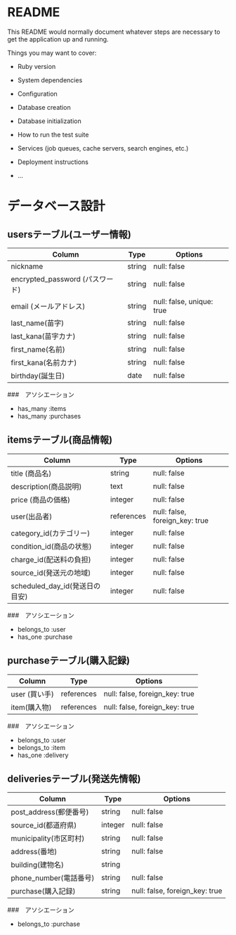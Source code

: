 # README

This README would normally document whatever steps are necessary to get the
application up and running.

Things you may want to cover:

* Ruby version

* System dependencies

* Configuration

* Database creation

* Database initialization

* How to run the test suite

* Services (job queues, cache servers, search engines, etc.)

* Deployment instructions

* ...

# データベース設計


## usersテーブル(ユーザー情報)

|Column                       |Type   |Options                  |
|-----------------------------|-------|-------------------------|
|nickname                     |string |null: false              |
|encrypted_password (パスワード)|string |null: false              |
|email (メールアドレス)          |string |null: false, unique: true|
|last_name(苗字)               |string |null: false              |
|last_kana(苗字カナ)            |string |null: false              |
|first_name(名前)              |string |null: false              |
|first_kana(名前カナ)           |string |null: false              |
|birthday(誕生日)               |date  |null: false             |

###　アソシエーション
- has_many :items
- has_many :purchases


## itemsテーブル(商品情報)

|Column                         |Type               |Options                       |
|-------------------------------|-------------------|------------------------------|
|title (商品名)                  |string             |null: false                   |
|description(商品説明)            |text               |null: false                  |
|price (商品の価格)               |integer            |null: false                   |
|user(出品者)                    |references         |null: false, foreign_key: true|
|category_id(カテゴリー)          |integer            |null: false                   |
|condition_id(商品の状態)         |integer            |null: false                   |
|charge_id(配送料の負担)          |integer            |null: false                   |
|source_id(発送元の地域)          |integer            |null: false                   |
|scheduled_day_id(発送日の目安)   |integer            |null: false                   |

###　アソシエーション
- belongs_to :user
- has_one :purchase


## purchaseテーブル(購入記録)

|Column              |Type      |Options                       |
|--------------------|----------|------------------------------|
|user (買い手)        |references|null: false, foreign_key: true|
|item(購入物)         |references|null: false, foreign_key: true| 

###　アソシエーション
- belongs_to :user
- belongs_to :item
- has_one :delivery


## deliveriesテーブル(発送先情報)

|Column                  |Type  |Options                       |
|------------------------|------|------------------------------|
|post_address(郵便番号)   |string|null: false                   |
|source_id(都道府県)      |integer|null: false                  |
|municipality(市区町村)   |string|null: false                   |
|address(番地)            |string|null: false                  |
|building(建物名)         |string|                              |
|phone_number(電話番号)   |string| null: false                  |
|purchase(購入記録)       |string|null: false, foreign_key: true|

###　アソシエーション
- belongs_to :purchase